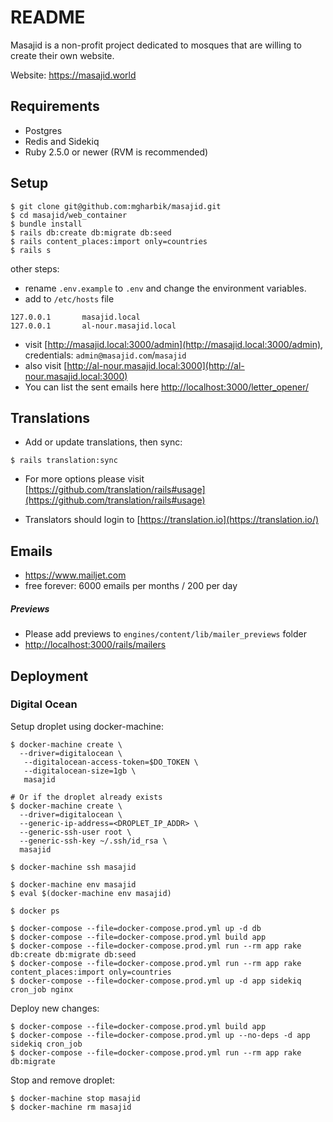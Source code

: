 # README

Masajid is a non-profit project dedicated to mosques that are willing to create their own website.

Website: https://masajid.world

## Requirements

- Postgres
- Redis and Sidekiq
- Ruby 2.5.0 or newer (RVM is recommended)

## Setup

```
$ git clone git@github.com:mgharbik/masajid.git
$ cd masajid/web_container
$ bundle install
$ rails db:create db:migrate db:seed
$ rails content_places:import only=countries
$ rails s
```

other steps:

- rename `.env.example` to `.env` and change the environment variables.
- add to `/etc/hosts` file
```
127.0.0.1       masajid.local
127.0.0.1       al-nour.masajid.local
```

- visit [http://masajid.local:3000/admin](http://masajid.local:3000/admin), credentials: `admin@masajid.com`/`masajid`
- also visit [http://al-nour.masajid.local:3000](http://al-nour.masajid.local:3000)
- You can list the sent emails here [http://localhost:3000/letter_opener/](http://localhost:3000/letter_opener)
## Translations

- Add or update translations, then sync:

```
$ rails translation:sync
```

- For more options please visit [https://github.com/translation/rails#usage](https://github.com/translation/rails#usage)

- Translators should login to [https://translation.io](https://translation.io/)

## Emails

- https://www.mailjet.com
- free forever: 6000 emails per months / 200 per day

##### Previews
- Please add previews to `engines/content/lib/mailer_previews` folder
- [http://localhost:3000/rails/mailers](http://localhost:3000/rails/mailers)

## Deployment

### Digital Ocean

Setup droplet using docker-machine:

```
$ docker-machine create \
  --driver=digitalocean \
   --digitalocean-access-token=$DO_TOKEN \
   --digitalocean-size=1gb \
   masajid

# Or if the droplet already exists
$ docker-machine create \
  --driver=digitalocean \
  --generic-ip-address=<DROPLET_IP_ADDR> \
  --generic-ssh-user root \
  --generic-ssh-key ~/.ssh/id_rsa \
  masajid

$ docker-machine ssh masajid

$ docker-machine env masajid
$ eval $(docker-machine env masajid)

$ docker ps

$ docker-compose --file=docker-compose.prod.yml up -d db
$ docker-compose --file=docker-compose.prod.yml build app
$ docker-compose --file=docker-compose.prod.yml run --rm app rake db:create db:migrate db:seed
$ docker-compose --file=docker-compose.prod.yml run --rm app rake content_places:import only=countries
$ docker-compose --file=docker-compose.prod.yml up -d app sidekiq cron_job nginx
```

Deploy new changes:

```
$ docker-compose --file=docker-compose.prod.yml build app
$ docker-compose --file=docker-compose.prod.yml up --no-deps -d app sidekiq cron_job
$ docker-compose --file=docker-compose.prod.yml run --rm app rake db:migrate
```

Stop and remove droplet:

```
$ docker-machine stop masajid
$ docker-machine rm masajid
```
